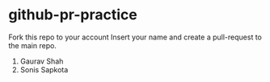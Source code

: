 # github-pr-practice
Fork this repo to your account
Insert your name and create a pull-request to the main repo.

1. Gaurav Shah
2. Sonis Sapkota
